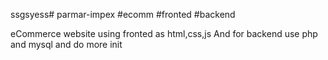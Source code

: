 ssgsyess# parmar-impex #ecomm #fronted #backend

eCommerce website using fronted as html,css,js
And for backend use php and mysql and do more init
